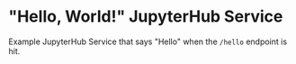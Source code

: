 # "Hello, World!" JupyterHub Service

Example JupyterHub Service that says "Hello" when the `/hello` endpoint is hit.